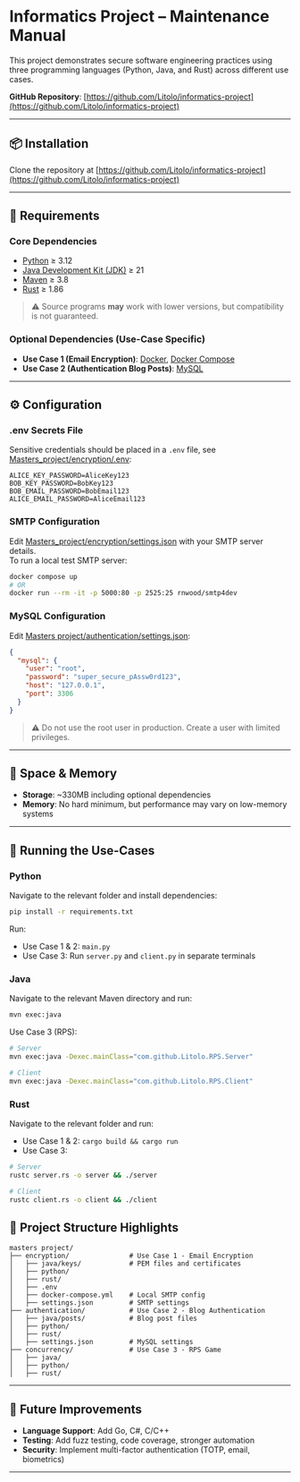 # Informatics Project – Maintenance Manual

This project demonstrates secure software engineering practices using three programming languages (Python, Java, and Rust) across different use cases.

**GitHub Repository**: [https://github.com/Litolo/informatics-project](https://github.com/Litolo/informatics-project)

---

## 📦 Installation

Clone the repository at [https://github.com/Litolo/informatics-project](https://github.com/Litolo/informatics-project)

---

## 🔧 Requirements

### Core Dependencies
- [Python](https://www.python.org/) ≥ 3.12  
- [Java Development Kit (JDK)](https://www.oracle.com/java/technologies/downloads/) ≥ 21  
- [Maven](https://maven.apache.org/what-is-maven.html) ≥ 3.8  
- [Rust](https://www.rust-lang.org/) ≥ 1.86  

> ⚠️ Source programs **may** work with lower versions, but compatibility is not guaranteed.

### Optional Dependencies (Use-Case Specific)
- **Use Case 1 (Email Encryption)**: [Docker](https://www.docker.com/), [Docker Compose](https://docs.docker.com/compose/install/)  
- **Use Case 2 (Authentication Blog Posts)**: [MySQL](https://www.mysql.com/)

---

## ⚙️ Configuration

### .env Secrets File
Sensitive credentials should be placed in a `.env` file, see [Masters_project/encryption/.env](Masters_project/encryption/.env):
```env
ALICE_KEY_PASSWORD=AliceKey123
BOB_KEY_PASSWORD=BobKey123
BOB_EMAIL_PASSWORD=BobEmail123
ALICE_EMAIL_PASSWORD=AliceEmail123
```

### SMTP Configuration
Edit [Masters_project/encryption/settings.json](Masters_project/encryption/settings.json) with your SMTP server details.  
To run a local test SMTP server:

```bash
docker compose up
# OR
docker run --rm -it -p 5000:80 -p 2525:25 rnwood/smtp4dev
```

### MySQL Configuration
Edit [Masters project/authentication/settings.json](Masters_project/authentication/settings.json):
```json
{
  "mysql": {
    "user": "root",
    "password": "super_secure_pAssw0rd123",
    "host": "127.0.0.1",
    "port": 3306
  }
}
```
> ⚠️ Do not use the root user in production. Create a user with limited privileges.

---

## 💾 Space & Memory

- **Storage**: ~330MB including optional dependencies  
- **Memory**: No hard minimum, but performance may vary on low-memory systems

---

## 🚀 Running the Use-Cases

### Python
Navigate to the relevant folder and install dependencies:
```bash
pip install -r requirements.txt
```

Run:
- Use Case 1 & 2: `main.py`
- Use Case 3: Run `server.py` and `client.py` in separate terminals

### Java
Navigate to the relevant Maven directory and run:
```bash
mvn exec:java
```

Use Case 3 (RPS):
```bash
# Server
mvn exec:java -Dexec.mainClass="com.github.Litolo.RPS.Server"

# Client
mvn exec:java -Dexec.mainClass="com.github.Litolo.RPS.Client"
```

### Rust
Navigate to the relevant folder and run:
- Use Case 1 & 2: `cargo build && cargo run`
- Use Case 3:
```bash
# Server
rustc server.rs -o server && ./server

# Client
rustc client.rs -o client && ./client 
```

## 📁 Project Structure Highlights

```
masters project/
├── encryption/               # Use Case 1 - Email Encryption
│   ├── java/keys/            # PEM files and certificates
│   ├── python/
│   ├── rust/
│   ├── .env
│   ├── docker-compose.yml    # Local SMTP config
│   ├── settings.json         # SMTP settings
├── authentication/           # Use Case 2 - Blog Authentication
│   ├── java/posts/           # Blog post files
│   ├── python/
│   ├── rust/
│   ├── settings.json         # MySQL settings
├── concurrency/              # Use Case 3 - RPS Game
│   ├── java/
│   ├── python/
│   ├── rust/
```

---

## 🔮 Future Improvements

- **Language Support**: Add Go, C#, C/C++  
- **Testing**: Add fuzz testing, code coverage, stronger automation  
- **Security**: Implement multi-factor authentication (TOTP, email, biometrics)

---
